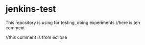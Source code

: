 # jenkins-test
This repository is using for testing, doing experiments
//here is teh comment

//this comment is from eclipse
